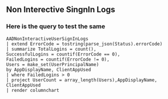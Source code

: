 ## Non Interective SingnIn Logs

### Here is the query to test the same 

```
AADNonInteractiveUserSignInLogs
| extend ErrorCode = tostring(parse_json(Status).errorCode)
| summarize TotalLogins = count(),
SuccessfulLogins = countif(ErrorCode == 0),
FailedLogins = countif(ErrorCode != 0),
Users = make_set(UserPrincipalName)
by AppDisplayName, ClientAppUsed
| where FailedLogins > 0
| project UserCount = array_length(Users),AppDisplayName, ClientAppUsed
| render columnchart 
```
